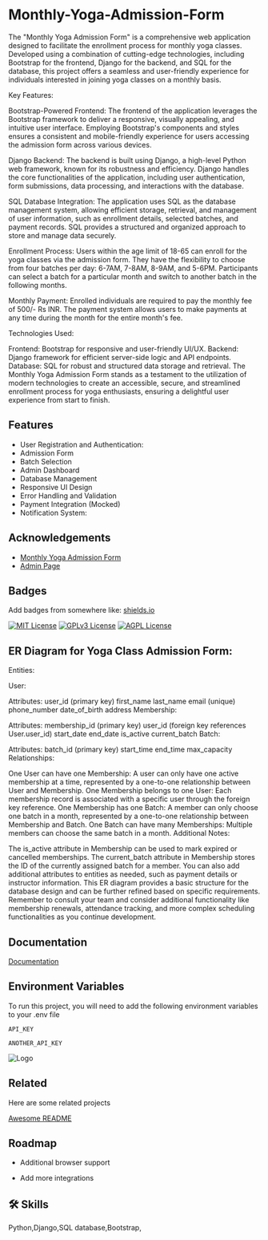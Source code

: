 
# Monthly-Yoga-Admission-Form

The "Monthly Yoga Admission Form" is a comprehensive web application designed to facilitate the enrollment process for monthly yoga classes. Developed using a combination of cutting-edge technologies, including Bootstrap for the frontend, Django for the backend, and SQL for the database, this project offers a seamless and user-friendly experience for individuals interested in joining yoga classes on a monthly basis.

Key Features:

Bootstrap-Powered Frontend: The frontend of the application leverages the Bootstrap framework to deliver a responsive, visually appealing, and intuitive user interface. Employing Bootstrap's components and styles ensures a consistent and mobile-friendly experience for users accessing the admission form across various devices.

Django Backend: The backend is built using Django, a high-level Python web framework, known for its robustness and efficiency. Django handles the core functionalities of the application, including user authentication, form submissions, data processing, and interactions with the database.

SQL Database Integration: The application uses SQL as the database management system, allowing efficient storage, retrieval, and management of user information, such as enrollment details, selected batches, and payment records. SQL provides a structured and organized approach to store and manage data securely.

Enrollment Process: Users within the age limit of 18-65 can enroll for the yoga classes via the admission form. They have the flexibility to choose from four batches per day: 6-7AM, 7-8AM, 8-9AM, and 5-6PM. Participants can select a batch for a particular month and switch to another batch in the following months.

Monthly Payment: Enrolled individuals are required to pay the monthly fee of 500/- Rs INR. The payment system allows users to make payments at any time during the month for the entire month's fee.

Technologies Used:

Frontend: Bootstrap for responsive and user-friendly UI/UX.
Backend: Django framework for efficient server-side logic and API endpoints.
Database: SQL for robust and structured data storage and retrieval.
The Monthly Yoga Admission Form stands as a testament to the utilization of modern technologies to create an accessible, secure, and streamlined enrollment process for yoga enthusiasts, ensuring a delightful user experience from start to finish.


## Features

- User Registration and Authentication:
- Admission Form
- Batch Selection
- Admin Dashboard
- Database Management
- Responsive UI Design
- Error Handling and Validation
- Payment Integration (Mocked)
- Notification System:


## Acknowledgements

 - [Monthly Yoga Admission Form](https://gaurharsh5590.pythonanywhere.com/)
 - [Admin Page](https://gaurharsh5590.pythonanywhere.com/admin/)
 


## Badges

Add badges from somewhere like: [shields.io](https://shields.io/)

[![MIT License](https://img.shields.io/badge/License-MIT-green.svg)](https://choosealicense.com/licenses/mit/)
[![GPLv3 License](https://img.shields.io/badge/License-GPL%20v3-yellow.svg)](https://opensource.org/licenses/)
[![AGPL License](https://img.shields.io/badge/license-AGPL-blue.svg)](http://www.gnu.org/licenses/agpl-3.0)


## ER Diagram for Yoga Class Admission Form:
Entities:

User:

Attributes:
user_id (primary key)
first_name
last_name
email (unique)
phone_number
date_of_birth
address
Membership:

Attributes:
membership_id (primary key)
user_id (foreign key references User.user_id)
start_date
end_date
is_active
current_batch
Batch:

Attributes:
batch_id (primary key)
start_time
end_time
max_capacity
Relationships:

One User can have one Membership: A user can only have one active membership at a time, represented by a one-to-one relationship between User and Membership.
One Membership belongs to one User: Each membership record is associated with a specific user through the foreign key reference.
One Membership has one Batch: A member can only choose one batch in a month, represented by a one-to-one relationship between Membership and Batch.
One Batch can have many Memberships: Multiple members can choose the same batch in a month.
Additional Notes:

The is_active attribute in Membership can be used to mark expired or cancelled memberships.
The current_batch attribute in Membership stores the ID of the currently assigned batch for a member.
You can also add additional attributes to entities as needed, such as payment details or instructor information.
This ER diagram provides a basic structure for the database design and can be further refined based on specific requirements. Remember to consult your team and consider additional functionality like membership renewals, attendance tracking, and more complex scheduling functionalities as you continue development.


## Documentation

[Documentation](https://docs.google.com/document/d/1MXwFCMk2pPWusw-eSyWEBFzFSUk08uCl/edit?usp=sharing&ouid=113066214093844739692&rtpof=true&sd=true)


## Environment Variables

To run this project, you will need to add the following environment variables to your .env file

`API_KEY`

`ANOTHER_API_KEY`


![Logo](https://dev-to-uploads.s3.amazonaws.com/uploads/articles/th5xamgrr6se0x5ro4g6.png)


## Related

Here are some related projects

[Awesome README](https://github.com/gaurharsh)


## Roadmap

- Additional browser support

- Add more integrations


## 🛠 Skills
   Python,Django,SQL database,Bootstrap,

